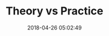 ---
date: 2018-04-26 05:02:49
link:
  source: pocket
  source_url: https://getpocket.com
  text: Theory vs Practice
  url: http://www.gwan.com/blog/20140524.html
slug: g-wan-web-application-server-blog
source: pocket
title: Theory vs Practice
syndicated:
- type: twitter
  url: https://twitter.com/roytang/statuses/989369907015045120/
- type: facebook
  url: https://www.facebook.com/stephen.roy.tang/posts/10156596439673912
---